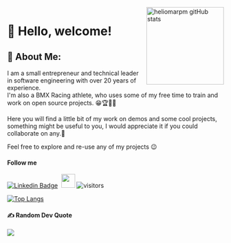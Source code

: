 
<a href="http://www.github.com/heliomarpm" target="_blank">
   <img align="right" height="180em" alt="heliomarpm gitHub stats"
        src="https://github-readme-stats.vercel.app/api?username=heliomarpm&show_icons=true&theme=dark&bg_color=1a1b27&title_color=green&icon_color=green&count_private=true&hide_border=false"/> <!-- &rank_icon=percentile"/> -->
</a>


<h1 align="left">👋 Hello, welcome!</h1>


## 💫 About Me:
I am a small entrepreneur and technical leader in software engineering with over 20 years of experience.    
I'm also a BMX Racing athlete, who uses some of my free time to train and work on open source projects. 😁🏆🚴‍♂️

Here you will find a little bit of my work on demos and some cool projects, something might be useful to you, I would appreciate it if you could collaborate on any.🤝

Feel free to explore and re-use any of my projects 😉

<!--
[My Gist Repository](https://gist.github.com/heliomarpm) 
[GitShowcase](https://www.gitshowcase.com/heliomarpm)
-->

<!--
#### My retail business
https://www.camarotedotorcedor.com.br
-->

#### Follow me
[![Linkedin Badge](https://img.shields.io/badge/-LinkedIn-blue?style=flat-square&logo=Linkedin&logoColor=white&link=https://www.linkedin.com/in/heliomarpm)](https://www.linkedin.com/in/heliomarpm)
&nbsp;<a href="https://navto.me/heliomarpm" target="_blank"><img src="https://navto.me/assets/navigatetome-brand.png" width="32"/></a>&nbsp;![visitors](https://visitor-badge.laobi.icu/badge?page_id=heliomarpm)

<!--
[![Twitter Badge](https://img.shields.io/badge/-Twitter-1ca0f1?style=flat-square&labelColor=1ca0f1&logo=twitter&logoColor=white&link=https://twitter.com/heliomarbmx)](https://twitter.com/heliomarbmx)-->

<!--
 (https://komarev.com/ghpvc/?username=heliomarpm&label=Profile%20views&color=8042fc&style=plastic")
-->

[![Top Langs](https://github-readme-stats.vercel.app/api/top-langs/?username=heliomarpm&layout=compact&theme=dark&bg_color=1a1b27)](https://github.com/hliomarpm)

#### ✍️ Random Dev Quote
![](https://quotes-github-readme.vercel.app/api?type=horizontal&theme=tokyonight)

<!--
## ⚡ Recent GitHub Activity
![github contribution grid snake animation](https://raw.githubusercontent.com/heliomarpm/heliomarpm/output/github-contribution-grid-snake.svg)
_generated with [Platane/snk](https://github.com/Platane/snk)_
-->

<!--
<p align="center">
   <img alt="heliomarpm's Activity Graph" 
         src="https://activity-graph.herokuapp.com/graph?username=heliomarpm&custom_title=heliomarpm's%20Contribution%20Graph&theme=react-dark" 
          height="200" />
</p> 
-->
  
<!--
## :trophy: Git profile Trophies
<p align="center">
   <a href="https://github.com/heliomarpm">
      <img src="https://github-profile-trophy.vercel.app/?username=heliomarpm&layout=compact&theme=algolia" alt="heliomarpm" height="80%" />
   </a>   
</p>
-->

<!--
## My repositories content 
<div align="center">
   <img height="180em" src="https://github-readme-stats.vercel.app/api/top-langs/?username=heliomarpm&layout=compact&theme=dark" />
   <img height="180em" src="https://github-readme-stats.vercel.app/api?username=heliomarpm&show_icons=true&theme=dark" />
</div>
-->


<!--
**heliomarpm/heliomarpm** is a ✨ _special_ ✨ repository because its `README.md` (this file) appears on your GitHub profile.

Here are some ideas to get you started:

- 🔭 I’m currently working on ...
- 🌱 I’m currently learning ...
- 👯 I’m looking to collaborate on ...
- 🤔 I’m looking for help with ...
- 💬 Ask me about ...
- 📫 How to reach me: ...
- 😄 Pronouns: ...
- ⚡ Fun fact: ...
-->
